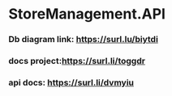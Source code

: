 # StoreManagement.API
### Db diagram link: https://surl.lu/biytdi
### docs project:https://surl.li/toggdr

### api docs: https://surl.li/dvmyiu